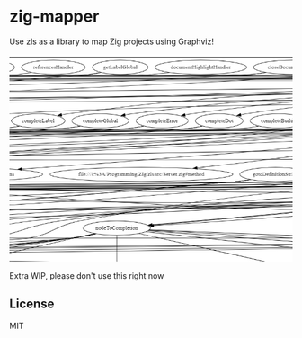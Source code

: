 # zig-mapper

Use zls as a library to map Zig projects using Graphviz!

![Example of graph generated by zig-mapper](.github/assets/example.png)

Extra WIP, please don't use this right now

## License

MIT
